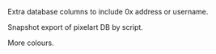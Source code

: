 Extra database columns to include 0x address or username.

Snapshot export of pixelart DB by script.

More colours.

